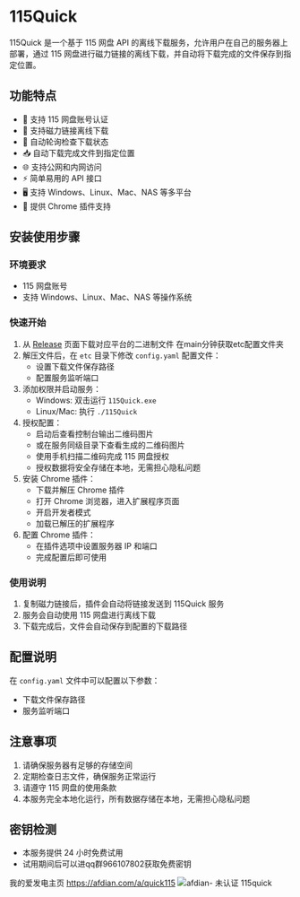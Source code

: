 # 115Quick

115Quick 是一个基于 115 网盘 API 的离线下载服务，允许用户在自己的服务器上部署，通过 115 网盘进行磁力链接的离线下载，并自动将下载完成的文件保存到指定位置。

## 功能特点

- 🔐 支持 115 网盘账号认证
- 🧲 支持磁力链接离线下载
- 🔄 自动轮询检查下载状态
- 📥 自动下载完成文件到指定位置
- 🌐 支持公网和内网访问
- ⚡ 简单易用的 API 接口
- 🖥️ 支持 Windows、Linux、Mac、NAS 等多平台
- 🔌 提供 Chrome 插件支持

## 安装使用步骤

### 环境要求

- 115 网盘账号
- 支持 Windows、Linux、Mac、NAS 等操作系统

### 快速开始

1. 从 [Release](https://github.com/ddc-111/115quick/releases/tag/0.1) 页面下载对应平台的二进制文件 在main分钟获取etc配置文件夹
2. 解压文件后，在 `etc` 目录下修改 `config.yaml` 配置文件：
   - 设置下载文件保存路径
   - 配置服务监听端口
3. 添加权限并启动服务：
   - Windows: 双击运行 `115Quick.exe`
   - Linux/Mac: 执行 `./115Quick`
4. 授权配置：
   - 启动后查看控制台输出二维码图片
   - 或在服务同级目录下查看生成的二维码图片
   - 使用手机扫描二维码完成 115 网盘授权
   - 授权数据将安全存储在本地，无需担心隐私问题
5. 安装 Chrome 插件：
   - 下载并解压 Chrome 插件
   - 打开 Chrome 浏览器，进入扩展程序页面
   - 开启开发者模式
   - 加载已解压的扩展程序
6. 配置 Chrome 插件：
   - 在插件选项中设置服务器 IP 和端口
   - 完成配置后即可使用

### 使用说明

1. 复制磁力链接后，插件会自动将链接发送到 115Quick 服务
2. 服务会自动使用 115 网盘进行离线下载
3. 下载完成后，文件会自动保存到配置的下载路径

## 配置说明

在 `config.yaml` 文件中可以配置以下参数：

- 下载文件保存路径
- 服务监听端口

## 注意事项

1. 请确保服务器有足够的存储空间
2. 定期检查日志文件，确保服务正常运行
3. 请遵守 115 网盘的使用条款
4. 本服务完全本地化运行，所有数据存储在本地，无需担心隐私问题

## 密钥检测

- 本服务提供 24 小时免费试用
- 试用期间后可以进qq群966107802获取免费密钥 

我的爱发电主页 https://afdian.com/a/quick115
![afdian- 未认证 115quick](https://github.com/user-attachments/assets/ac223324-63f7-4d86-83ef-b4d5c502b1ef)
